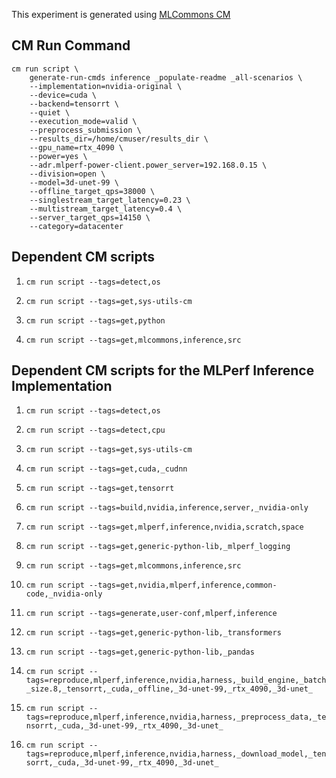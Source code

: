 This experiment is generated using [MLCommons CM](https://github.com/mlcommons/ck)
## CM Run Command
```
cm run script \
	generate-run-cmds inference _populate-readme _all-scenarios \
	--implementation=nvidia-original \
	--device=cuda \
	--backend=tensorrt \
	--quiet \
	--execution_mode=valid \
	--preprocess_submission \
	--results_dir=/home/cmuser/results_dir \
	--gpu_name=rtx_4090 \
	--power=yes \
	--adr.mlperf-power-client.power_server=192.168.0.15 \
	--division=open \
	--model=3d-unet-99 \
	--offline_target_qps=38000 \
	--singlestream_target_latency=0.23 \
	--multistream_target_latency=0.4 \
	--server_target_qps=14150 \
	--category=datacenter
```
## Dependent CM scripts 


1.  `cm run script --tags=detect,os`


2.  `cm run script --tags=get,sys-utils-cm`


3.  `cm run script --tags=get,python`


4.  `cm run script --tags=get,mlcommons,inference,src`

## Dependent CM scripts for the MLPerf Inference Implementation


1. `cm run script --tags=detect,os`


2. `cm run script --tags=detect,cpu`


3. `cm run script --tags=get,sys-utils-cm`


4. `cm run script --tags=get,cuda,_cudnn`


5. `cm run script --tags=get,tensorrt`


6. `cm run script --tags=build,nvidia,inference,server,_nvidia-only`


7. `cm run script --tags=get,mlperf,inference,nvidia,scratch,space`


8. `cm run script --tags=get,generic-python-lib,_mlperf_logging`


9. `cm run script --tags=get,mlcommons,inference,src`


10. `cm run script --tags=get,nvidia,mlperf,inference,common-code,_nvidia-only`


11. `cm run script --tags=generate,user-conf,mlperf,inference`


12. `cm run script --tags=get,generic-python-lib,_transformers`


13. `cm run script --tags=get,generic-python-lib,_pandas`


14. `cm run script --tags=reproduce,mlperf,inference,nvidia,harness,_build_engine,_batch_size.8,_tensorrt,_cuda,_offline,_3d-unet-99,_rtx_4090,_3d-unet_`


15. `cm run script --tags=reproduce,mlperf,inference,nvidia,harness,_preprocess_data,_tensorrt,_cuda,_3d-unet-99,_rtx_4090,_3d-unet_`


16. `cm run script --tags=reproduce,mlperf,inference,nvidia,harness,_download_model,_tensorrt,_cuda,_3d-unet-99,_rtx_4090,_3d-unet_`
